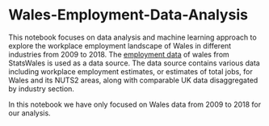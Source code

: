 # Wales-Employment-Data-Analysis

This notebook focuses on data analysis and machine learning approach to explore the workplace employment landscape of Wales in different industries from 2009 to 2018. The [employment data](https://statswales.gov.wales/Catalogue/Business-Economy-and-Labour-Market/People-and-Work/Employment/Jobs/Whole-Workforce/workplaceemployment-by-industry-area) of wales from StatsWales is used as a data source. The data source contains various data including workplace employment estimates, or estimates of total jobs, for Wales and its NUTS2 areas, along with comparable UK data disaggregated by industry section.

In this notebook we have only focused on Wales data from 2009 to 2018 for our analysis.

